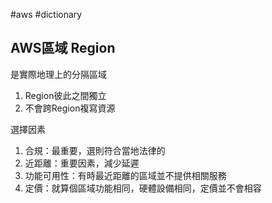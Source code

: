 #aws #dictionary 

## AWS區域 Region

是實際地理上的分隔區域
1. Region彼此之間獨立
2. 不會跨Region複寫資源

選擇因素
1. 合規：最重要，選則符合當地法律的
2. 近距離：重要因素，減少延遲
3. 功能可用性：有時最近距離的區域並不提供相關服務
4. 定價：就算個區域功能相同，硬體設備相同，定價並不會相容